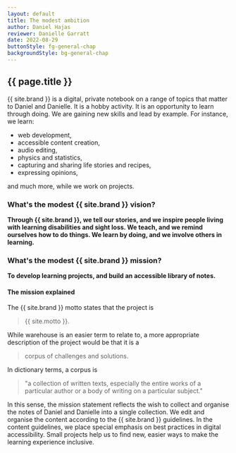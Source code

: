 ```yaml
---
layout: default
title: The modest ambition
author: Daniel Hajas
reviewer: Danielle Garratt
date: 2022-08-29
buttonStyle: fg-general-chap
backgroundStyle: bg-general-chap
---
```


## {{ page.title }}

{{ site.brand }} is a digital, private notebook on a range of topics that matter to Daniel and Danielle. It is a hobby activity. It is an opportunity to learn through doing. We are gaining new skills and lead by example. For instance, we learn:

* web development,
* accessible content creation,
* audio editing,
* physics and statistics,
* capturing and sharing life stories and recipes,
* expressing opinions,

and much more, while we work on projects.

### What's the modest {{ site.brand }} vision?

**Through {{ site.brand }}, 
we tell our stories, and we inspire people living with learning disabilities and sight loss.
We teach, and we remind ourselves how to do things.
We learn by doing, and we involve others in learning.**

### What's the modest {{ site.brand }} mission?

**To develop learning projects, and build an accessible library of notes.**

#### The mission explained

The {{ site.brand }} motto states that the project is

> {{ site.motto }}.

While warehouse is an easier term to relate to, a more appropriate description of the project would be that it is a

> corpus of challenges and solutions.

In dictionary terms, a corpus is

> "a collection of written texts, especially the entire works of a particular author or a body of writing on a particular subject."

In this sense, the mission statement reflects the wish to collect and organise the notes of Daniel and Danielle into a single collection.
We edit and organise the content according to the {{ site.brand }} guidelines.
In the content guidelines, we place special emphasis on best practices in digital accessibility.
Small projects help us to find new, easier ways to make the learning experience inclusive.